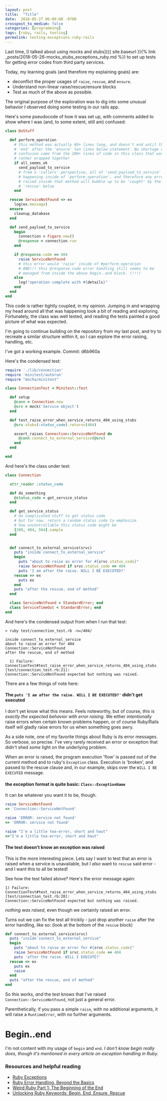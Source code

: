 ```yaml
---
layout: post
title:  "Title"
date:  2018-05-27 06:00:00 -0700
crosspost_to_medium: false
categories: [programming]
tags: [ruby, rails, testing]
permalink: testing-exceptions-ruby-rails
---
```


Last time, [I talked about using mocks and stubs]({{ site.baseurl }}{% link _posts/2018-05-26-mocks_stubs_exceptions_ruby.md %}) to set up tests for getting error codes from third party services.

Today, my learning goals (and therefore my explaining goals) are:

- deconflict the proper usages of `raise`, `rescue`, and `ensure`.
- Understand non-linear raise/rescue/ensure blocks
- Test as much of the above as possible.

The original purpose of the exploration was to dig into some unusual behavior I observed doing some testing in our rails app.

Here's some pseudocode of how it was set up, with comments added to show where I was (and, to some extent, still am) confused:

```ruby
class DoStuff

  def perform_operation
    # this method was actually 60+ lines long, and doesn't end until the
    # 'end' after the 'ensure' ten lines below statement. No shortage of my
    # confusion came from the 200+ lines of code in this class that was all
    # rather wrapped together
    if all_seems_ok
      send_payload_to_service
      # from a 'callers' perspective, all of 'send_payload_to_service' is
      # happening inside of 'perform_operation', and therefore any errors
      # raised inside that method will bubble up to be 'caught' by the
      # 'rescue' below
    end

  rescue ServiceNotFound => ex
    log(ex.message)
  ensure
    cleanup_database
  end

  def send_payload_to_service
    begin
      connection = Figaro.new()
      @response = connection.run
    end

    if @response.code == 404
      raise ServiceNotFound
      # this error would 'raise' inside of #perform_operation
      # AND!!! this @response.code error handling still seems to be
      # managed from inside the above begin..end block. (!!!)
    else
      log("operation complete with #{details}"
    end
  end
end
```

This code is rather tightly coupled, in my opinion. Jumping in and wrapping my head around all that was happening took a bit of reading and exploring. Fortunately, the class was well tested, and reading the tests painted a good picture of what was expected.

I'm going to continue building on the repository from my last post, and try to recreate a similar structure within it, so I can explore the error raising, handling, etc.


<!--more-->

I've got a working example. Commit: d6b960a

Here's the condensed test:

```ruby
require './lib/connection'
require 'minitest/autorun'
require "mocha/minitest"

class ConnectionTest < Minitest::Test

  def setup
    @conn = Connection.new
    @srv = mock('Service object')
  end

  def test_raise_error_when_service_returns_404_using_stubs
    @srv.stubs(:status_code).returns(404)

    assert_raises Connection::ServiceNotFound do
      @conn.connect_to_external_service(@srv)
    end
  end

end
```

And here's the class under test:

```ruby
class Connection

  attr_reader :status_code

  def do_something
    @status_code = get_service_status
  end

  def get_service_status
    # do complicated stuff to get status code
    # but for now, return a random status code to emphasize
    # how uncontrollable this status code might be
    [200, 404, 504].sample
  end


  def connect_to_external_service(srvc)
    puts "inside connect_to_external_service"
    begin
      puts "about to raise an error for #{srvc.status_code}"
      raise ServiceNotFound if srvc.status_code == 404
      puts 'I am after the raise. WILL I BE EXECUTED?'
    rescue => ex
      puts ex
    end
    puts "after the rescue, end of method"
  end

  class ServiceNotFound < StandardError; end
  class ServiceTimeOut < StandardError; end
end
```

And here's the condensed output from when I run that test:

```
> ruby test/connection_test.rb -n=/404/

inside connect_to_external_service
about to raise an error for 404
Connection::ServiceNotFound
after the rescue, end of method

  1) Failure:
ConnectionTest#test_raise_error_when_service_returns_404_using_stubs [test/connection_test.rb:21]:
Connection::ServiceNotFound expected but nothing was raised.
```

There are a few things of note here:

#### The `puts 'I am after the raise. WILL I BE EXECUTED?'` didn't get executed

I don't yet know what this means. Feels noteworthy, but of course, _this is exactly the expected behavior with error raising_. We either _intentionally_ raise errors when certain known problems happen, or of course Ruby/Rails itself will gladly raise errors for us when something goes awry.

As a side note, one of my favorite things about Ruby is its error messages. So verbose, so precise. I've very rarely received an error or exception that didn't shed _some_ light on the underlying problem.

When an error is raised, the program execution 'flow' is passed out of the current method and to ruby's `Exception` class. Execution is 'broken', and passed to the rescue clause and, in our example, skips over the `WILL I BE EXECUTED` message.

#### the exception format is quite basic: `Class::ExceptionName`

It can be whatever you want it to be, though.

```ruby
raise ServiceNotFound
=> 'Connection::ServiceNotFound'

raise 'ERROR: service not found'
=> 'ERROR: service not found'

raise "I'm a little tea-error, short and haut"
=>"I'm a little tea-error, short and haut"
```

#### The test doesn't know an exception was raised

This is the more interesting piece. Lets say I want to test that an error is raised when a service is unavailable, but I _also_ want to `rescue` said error - and I want this to all be tested!

See how the test failed above? Here's the error message again:

```
1) Failure:
ConnectionTest#test_raise_error_when_service_returns_404_using_stubs [test/connection_test.rb:20]:
Connection::ServiceNotFound expected but nothing was raised.
```

_nothing was raised_, even though we certainly raised an error.

Turns out we can fix the test all trickily - just drop another `raise` after the error handling, like so: (look at the bottom of the `rescue` block)

```ruby
def connect_to_external_service(srvc)
  puts "inside connect_to_external_service"
  begin
    puts "about to raise an error for #{srvc.status_code}"
    raise ServiceNotFound if srvc.status_code == 404
    puts 'after the raise. WILL I EXECUTE?'
  rescue => ex
    puts ex
    raise
  end
  puts "after the rescue, end of method"
end
```

So this works, _and_ the test knows that I've raised `Connection::ServiceNotFound`, not just a general error.

Parenthetically, if you pass a simple `raise`, with no additional arguments, it will raise a `RuntimeError`, with no further arguments.

# Begin..end

I'm not content with my usage of `begin` and `end`. _I don't know begin really does, though it's mentioned in every article on exception handling in Ruby_.




### Resources and helpful reading

- [Ruby Exceptions](http://rubylearning.com/satishtalim/ruby_exceptions.html)
- [Ruby Error Handling, Beyond the Basics](https://www.sitepoint.com/ruby-error-handling-beyond-basics/)
- [Weird Ruby Part 1: The Beginning of the End](https://blog.newrelic.com/2014/11/13/weird-ruby-begin-end/)
- [Unlocking Ruby Keywords: Begin, End, Ensure, Rescue](http://vaidehijoshi.github.io/blog/2015/08/25/unlocking-ruby-keywords-begin-end-ensure-rescue/)
